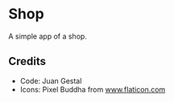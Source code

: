 # Shop

A simple app of a shop. 

## Credits

- Code: Juan Gestal
- Icons: Pixel Buddha from www.flaticon.com 


